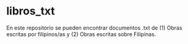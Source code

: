 # libros_txt
En este repositorio se pueden encontrar documentos .txt de (1) Obras escritas por filipinos/as y (2) Obras escritas sobre Filipinas.
